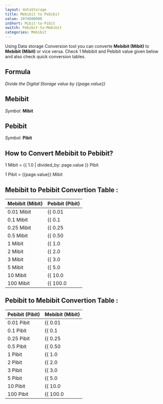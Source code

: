 ```yaml
---
layout: dataStorage
title: Mebibit to Pebibit
value: 1074000000
inShort: Mibit-to-Pibit
switch: Pebibit-to-Mebibit
categories: Mebibit
---
```


Using Data storage Conversion tool you can converte **Mebibit (Mibit)** to **Mebibit (Mibit)** or vice versa. Check 1 Mebibit and Pebibit value given below and also check quick conversion tables.

## Formula
*Divide the Digital Storage value by {{page.value}}*

## Mebibit
*Symbol:* **Mibit**

## Pebibit
*Symbol:* **Pibit**

## How to Convert Mebibit to Pebibit?

1 Mibit = {{ 1.0 | divided_by: page.value }} Pibit

1 Pibit = {{page.value}} Mibit


## Mebibit to Pebibit Convertion Table :

| Mebibit (Mibit) | Pebibit (Pibit) |
| ---- | ---- |
| 0.01 Mibit | {{ 0.01 | divided_by: page.value | round: 12 }} Pibit |
| 0.1 Mibit | {{ 0.1 | divided_by: page.value | round: 12 }} Pibit |
| 0.25 Mibit | {{ 0.25 | divided_by: page.value | round: 12 }} Pibit |
| 0.5 Mibit | {{ 0.50 | divided_by: page.value | round: 12 }} Pibit |
| 1 Mibit | {{ 1.0 | divided_by: page.value | round: 12 }} Pibit |
| 2 Mibit | {{ 2.0 | divided_by: page.value | round: 12 }} Pibit |
| 3 Mibit | {{ 3.0 | divided_by: page.value | round: 12 }} Pibit |
| 5 Mibit | {{ 5.0 | divided_by: page.value | round: 12 }} Pibit |
| 10 Mibit | {{ 10.0 | divided_by: page.value | round: 12 }} Pibit |
| 100 Mibit | {{ 100.0 | divided_by: page.value | round: 12 }} Pibit |

## Pebibit to Mebibit Convertion Table :

| Pebibit (Pibit) | Mebibit (Mibit) |
| ---- | ---- |
| 0.01 Pibit | {{ 0.01 | times: page.value | round: 12 }} Mibit |
| 0.1 Pibit | {{ 0.1 | times: page.value | round: 12 }} Mibit |
| 0.25 Pibit | {{ 0.25 | times: page.value | round: 12 }} Mibit |
| 0.5 Pibit | {{ 0.50 | times: page.value | round: 12 }} Mibit |
| 1 Pibit | {{ 1.0 | times: page.value | round: 12 }} Mibit |
| 2 Pibit | {{ 2.0 | times: page.value | round: 12 }} Mibit |
| 3 Pibit | {{ 3.0 | times: page.value | round: 12 }} Mibit |
| 5 Pibit | {{ 5.0 | times: page.value | round: 12 }} Mibit |
| 10 Pibit | {{ 10.0 | times: page.value | round: 12 }} Mibit |
| 100 Pibit | {{ 100.0 | times: page.value | round: 12 }} Mibit |


<script>
document.getElementById('selectInput')[7].selected = true
document.getElementById('selectOutput')[19].selected = true
</script>
